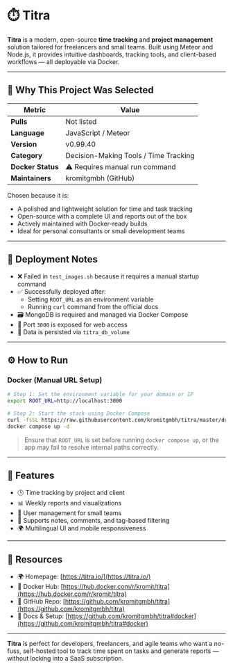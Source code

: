 # ⏱️ Titra

**Titra** is a modern, open-source **time tracking** and **project management** solution tailored for freelancers and small teams. Built using Meteor and Node.js, it provides intuitive dashboards, tracking tools, and client-based workflows — all deployable via Docker.

---

## 📌 Why This Project Was Selected

| Metric                  | Value                                  |
|-------------------------|----------------------------------------|
| **Pulls**               | Not listed                             |
| **Language**            | JavaScript / Meteor                    |
| **Version**             | v0.99.40                               |
| **Category**            | Decision-Making Tools / Time Tracking |
| **Docker Status**       | ⚠️ Requires manual run command          |
| **Maintainers**         | kromitgmbh (GitHub)                    |

Chosen because it is:
- A polished and lightweight solution for time and task tracking
- Open-source with a complete UI and reports out of the box
- Actively maintained with Docker-ready builds
- Ideal for personal consultants or small development teams

---

## 🧪 Deployment Notes

- ❌ Failed in `test_images.sh` because it requires a manual startup command
- ✅ Successfully deployed after:
  - Setting `ROOT_URL` as an environment variable
  - Running `curl` command from the official docs
- 🗃️ MongoDB is required and managed via Docker Compose
- 🚪 Port `3000` is exposed for web access
- 📁 Data is persisted via `titra_db_volume`

---

## ⚙️ How to Run

### Docker (Manual URL Setup)

```bash
# Step 1: Set the environment variable for your domain or IP
export ROOT_URL=http://localhost:3000

# Step 2: Start the stack using Docker Compose
curl -fsSL https://raw.githubusercontent.com/kromitgmbh/titra/master/docker-compose.yml -o docker-compose.yml
docker compose up -d
```

> Ensure that `ROOT_URL` is set before running `docker compose up`, or the app may fail to resolve internal paths correctly.

---

## 🔧 Features

* 🕒 Time tracking by project and client
* 📊 Weekly reports and visualizations
* 👥 User management for small teams
* 💬 Supports notes, comments, and tag-based filtering
* 🌍 Multilingual UI and mobile responsiveness

---

## 🔗 Resources

* 🌍 Homepage: [https://titra.io/](https://titra.io/)
* 🐙 Docker Hub: [https://hub.docker.com/r/kromit/titra](https://hub.docker.com/r/kromit/titra)
* 📘 GitHub Repo: [https://github.com/kromitgmbh/titra](https://github.com/kromitgmbh/titra)
* 🧾 Docs & Setup: [https://github.com/kromitgmbh/titra#docker](https://github.com/kromitgmbh/titra#docker)

---

**Titra** is perfect for developers, freelancers, and agile teams who want a no-fuss, self-hosted tool to track time spent on tasks and generate reports — without locking into a SaaS subscription.

